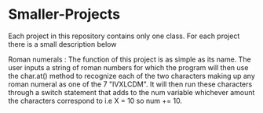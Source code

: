 # Smaller-Projects


 Each project in this repository contains only one class.
 For each project there is a small description below 
 
 
 Roman numerals : 
 The function of this project is as simple as its name.
 The user inputs a string of roman numbers for which the 
 program will then use the char.at() method to recognize each of the 
 two characters making up any roman numeral as one of the
 7 "IVXLCDM". It will then run these characters through a switch statement 
 that adds to the num variable whichever amount the characters correspond to
 i.e X = 10 so num += 10.
 
 
 














